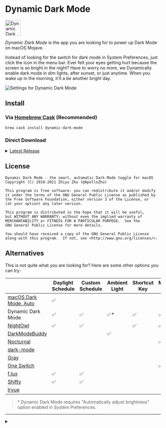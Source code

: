 # Dynamic Dark Mode

<a href="https://www.producthunt.com/posts/dynamic-dark-mode?utm_source=badge-featured" target="_blank" id="product-hunt"><img src="https://api.producthunt.com/widgets/embed-image/v1/featured.svg?post_id=145745&theme=light" alt="Dynamic Dark Mode - The smart, automatic Dark Mode toggle for macOS Mojave | Product Hunt Embed" style="height: 50px;" height="50px" /></a>

*Dynamic Dark Mode* is the app you are looking for to power up Dark Mode on macOS Mojave.

Instead of looking for the switch for dark mode in System Preferences, just click the icon in the menu bar. Ever felt your eyes getting hurt because the screen is so bright in the night? Have to worry no more, we Dynamically enable dark mode in dim lights, after sunset, or just anytime. When you wake up in the morning, it'll a be another bright day.

![Settings for Dynamic Dark Mode](https://user-images.githubusercontent.com/10842684/54065701-b240e800-41f2-11e9-8f7a-5d502ab27c4e.png)

## Install

### Via [Homebrew Cask](https://brew.sh/) (Recommended)

```
brew cask install dynamic-dark-mode
```

### Direct Download

<details>
  <summary><a href="https://github.com/ApolloZhu/Dynamic-Dark-Mode/releases/latest">Latest Release</a></summary>

  Additionally, you may also download:

  <ul>
    <li><a href="https://rebrand.ly/ddm-nightly" target="_blank">Nightly Build</a></li>
    <li><a href="https://github.com/ApolloZhu/Dynamic-Dark-Mode/releases">Earlier Releases</a></li>
    <li><a href="https://rebrand.ly/ddm-all" target="_blank">Earlier Builds</a></li>
  </ul>

</details>

## License

```
Dynamic Dark Mode - the smart, automatic Dark Mode toggle for macOS
Copyright (C) 2018-2021 Zhiyu Zhu (@ApolloZhu)

This program is free software: you can redistribute it and/or modify
it under the terms of the GNU General Public License as published by
the Free Software Foundation, either version 3 of the License, or
(at your option) any later version.

This program is distributed in the hope that it will be useful,
but WITHOUT ANY WARRANTY; without even the implied warranty of
MERCHANTABILITY or FITNESS FOR A PARTICULAR PURPOSE.  See the
GNU General Public License for more details.

You should have received a copy of the GNU General Public License
along with this program.  If not, see <http://www.gnu.org/licenses/>.
```

## Alternatives

This is not quite what you are looking for? Here are some other options you can try:

|                                                              | Daylight Schedule | Custom Schedule | Ambient Light | Shortcut Key | Menu Bar | CLI  | Per App | Night Shift | Wallpaper | Localized |
| ------------------------------------------------------------ | ----------------------- | --------------- | ------------- | ------------ | -------- | ---- | ------- | ----------- | --------- | --------- |
| [macOS Dark Mode, Auto](https://support.apple.com/en-us/HT208976) | ✅                       |                 |               |              |          |      |         |             |           | ✅         |
| Dynamic Dark Mode                                            | ✅                       | ✅               | ✅*            | ✅            | ✅        |      |         |             |           | ✅ |
| [NightOwl](https://nightowl.kramser.xyz/)                    | ✅                       | ✅               |               | ✅            | ✅        |      | ✅       |             |           |           |
| [DarkModeBuddy](https://gumroad.com/l/darkmodebuddy)         |                         |                 | ✅             |              |          |      |         |             |           |           |
| [Nocturnal](https://github.com/HarshilShah/Nocturnal)        |                         |                 |               |              | ✅        |      |         |             |           |           |
| [dark-mode](https://github.com/sindresorhus/dark-mode)       |                         |                 |               |              |          | ✅    |         |             |           |           |
| [Gray](https://github.com/zenangst/Gray)                     |                         |                 |               |              |          |      | ✅       |             |           |           |
| [One Switch](https://fireball.studio/oneswitch/)             |                         |                 |               |              | ✅        |      |         | ✅           |           |           |
| [f.lux](https://justgetflux.com/)                            | ✅                       | ✅               |               |              |          |      |         | ✅           |           | ✅         |
| [Shifty](https://shifty.natethompson.io)                     | ✅                       | ✅               |               |              |          |      |         | ✅           |           | ✅         |
| [Irvu‪e‬](https://apps.apple.com/app/id1039633667)             |                         |                 |               |              |          |      |         |             | ✅         |           |

> \* Dynamic Dark Mode requires "Automatically adjust brightness" option enabled in System Preferences.

---

<details display="none">
<summary></summary>

<script type="text/javascript">
  window.onload = function () {
    document.getElementsByClassName("project-name")[0].innerHTML = "Dynamic Dark Mode";
    document.getElementById("dynamic-dark-mode").style.display="none";
    pageHeader = document.getElementsByClassName("page-header")[0];
    pageHeader.insertAdjacentHTML('beforeend', '<a href="https://github.com/ApolloZhu/Dynamic-Dark-Mode/releases/latest" class="btn">Download</a>');
    pageHeader.insertAdjacentHTML('beforeend', '<a href="#install" class="btn">Homebrew Cask</a>');
    productHunt = document.getElementById("product-hunt")
    pageHeader.append(productHunt)
    productHunt.setAttribute('style', 'padding: 0;border-width: 0;height: 50px;background-color: transparent;vertical-align: bottom;')
    productHunt.setAttribute('class', 'btn')
  }
</script>

</details>

